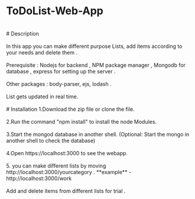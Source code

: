 # ToDoList-Web-App
<br/>
# Description 
<br/><br/>
In this app you can make different purpose Lists, add items according to your needs and delete them .
<br/><br/>
Prerequisite : Nodejs for backend , NPM package manager , Mongodb for database , express for setting up the server .
<br/><br/>
Other packages : body-parser, ejs, lodash .
<br/><br/>
List gets updated in real time.
<br/><br/>
# Installation
1.Download the zip file or clone the file.
<br/><br/>
2.Run the command "npm install" to install the node Modules.
<br/><br/>
3.Start the mongod database in another shell. (Optional: Start the mongo in another shell to check the database)
<br/><br/>
4.Open https://localhost:3000 to see the webapp.
<br/><br/>
5. you can make different lists by moving http://localhost:3000/yourcategory .
**example** - http://localhost:3000/work 
<br/><br/>
Add and delete items from different lists for trial .


